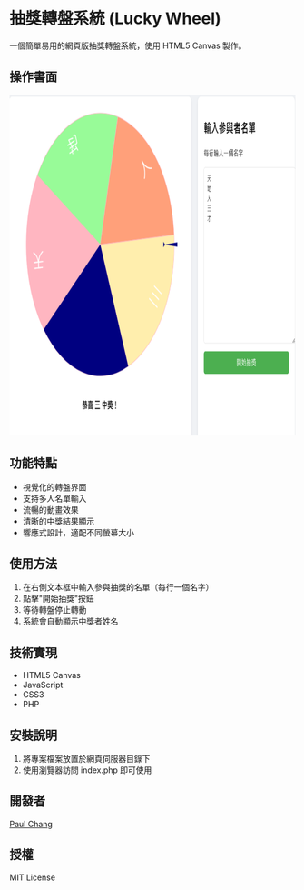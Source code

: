 # 抽獎轉盤系統 (Lucky Wheel)

一個簡單易用的網頁版抽獎轉盤系統，使用 HTML5 Canvas 製作。

## 操作書面

<img src="https://github.com/pychang-ai/lottery_wheel/blob/main/images/demo.png" alt="Demo" width="800" height="600">

## 功能特點

- 視覺化的轉盤界面
- 支持多人名單輸入
- 流暢的動畫效果
- 清晰的中獎結果顯示
- 響應式設計，適配不同螢幕大小

## 使用方法

1. 在右側文本框中輸入參與抽獎的名單（每行一個名字）
2. 點擊"開始抽獎"按鈕
3. 等待轉盤停止轉動
4. 系統會自動顯示中獎者姓名

## 技術實現

- HTML5 Canvas
- JavaScript
- CSS3
- PHP

## 安裝說明

1. 將專案檔案放置於網頁伺服器目錄下
2. 使用瀏覽器訪問 index.php 即可使用

## 開發者

[Paul Chang](https://pychang-ai.github.io)

## 授權

MIT License
